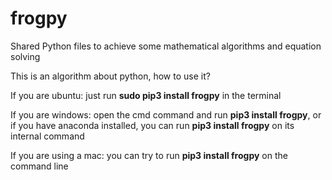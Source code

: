 # frogpy

Shared Python files to achieve some mathematical algorithms and equation solving

This is an algorithm about python, how to use it?

If you are ubuntu: just run **sudo pip3 install frogpy** in the terminal

If you are windows: open the cmd command and run **pip3 install frogpy**, or if you have anaconda installed, you can run **pip3 install frogpy** on its internal command

If you are using a mac: you can try to run **pip3 install frogpy** on the command line
